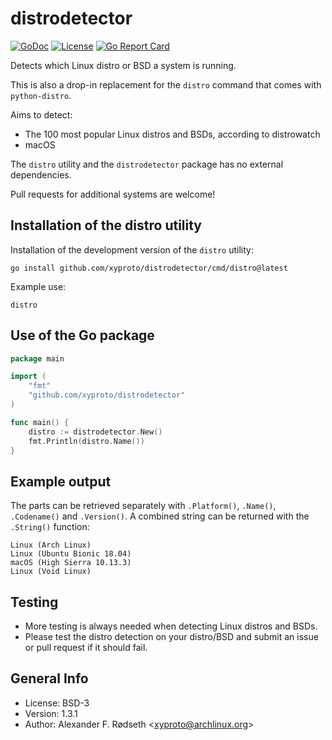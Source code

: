 # distrodetector

[![GoDoc](https://godoc.org/github.com/xyproto/distrodetector?status.svg)](http://godoc.org/github.com/xyproto/distrodetector) [![License](http://img.shields.io/badge/license-BSD-green.svg?style=flat)](https://raw.githubusercontent.com/xyproto/distrodetector/master/LICENSE) [![Go Report Card](https://goreportcard.com/badge/github.com/xyproto/distrodetector)](https://goreportcard.com/report/github.com/xyproto/distrodetector)

Detects which Linux distro or BSD a system is running.

This is also a drop-in replacement for the `distro` command that comes with `python-distro`.

Aims to detect:

* The 100 most popular Linux distros and BSDs, according to distrowatch
* macOS

The `distro` utility and the `distrodetector` package has no external dependencies.

Pull requests for additional systems are welcome!

## Installation of the distro utility

Installation of the development version of the `distro` utility:

    go install github.com/xyproto/distrodetector/cmd/distro@latest

Example use:

    distro

## Use of the Go package

```go
package main

import (
    "fmt"
    "github.com/xyproto/distrodetector"
)

func main() {
    distro := distrodetector.New()
    fmt.Println(distro.Name())
}
```
## Example output

The parts can be retrieved separately with `.Platform()`, `.Name()`, `.Codename()` and `.Version()`. A combined string can be returned with the `.String()` function:

    Linux (Arch Linux)
    Linux (Ubuntu Bionic 18.04)
    macOS (High Sierra 10.13.3)
    Linux (Void Linux)

## Testing

* More testing is always needed when detecting Linux distros and BSDs.
* Please test the distro detection on your distro/BSD and submit an issue or pull request if it should fail.

## General Info

* License: BSD-3
* Version: 1.3.1
* Author: Alexander F. Rødseth &lt;xyproto@archlinux.org&gt;
